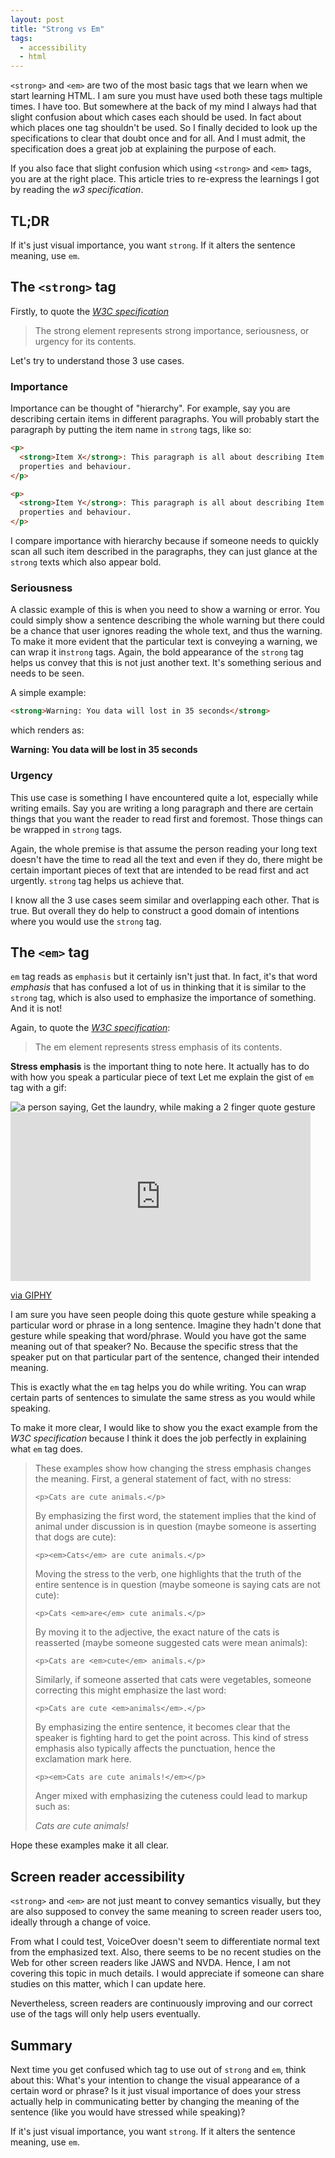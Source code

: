 ```yaml
---
layout: post
title: "Strong vs Em"
tags:
  - accessibility
  - html
---
```


`<strong>` and `<em>` are two of the most basic tags that we learn when we start learning HTML. I am sure you must have used both these tags multiple times. I have too. But somewhere at the back of my mind I always had that slight confusion about which cases each should be used. In fact about which places one tag shouldn't be used. So I finally decided to look up the specifications to clear that doubt once and for all. And I must admit, the specification does a great job at explaining the purpose of each.

If you also face that slight confusion which using `<strong>` and `<em>` tags, you are at the right place. This article tries to re-express the learnings I got by reading the <cite>w3 specification</cite>.

## TL;DR

If it's just visual importance, you want `strong`. If it alters the sentence meaning, use `em`.

## The `<strong>` tag

Firstly, to quote the <cite><a href="https://www.w3.org/TR/html50/text-level-semantics.html#the-strong-element">W3C specification</a></cite>

<blockquote>
The strong element represents strong importance, seriousness, or urgency for its contents.
</blockquote>

Let's try to understand those 3 use cases.

### Importance

Importance can be thought of "hierarchy". For example, say you are describing certain items in different paragraphs. You will probably start the paragraph by putting the item name in `strong` tags, like so:

```html
<p>
  <strong>Item X</strong>: This paragraph is all about describing Item X, it's
  properties and behaviour.
</p>

<p>
  <strong>Item Y</strong>: This paragraph is all about describing Item Y, it's
  properties and behaviour.
</p>
```

I compare importance with hierarchy because if someone needs to quickly scan all such item described in the paragraphs, they can just glance at the `strong` texts which also appear bold.

### Seriousness

A classic example of this is when you need to show a warning or error. You could simply show a sentence describing the whole warning but there could be a chance that user ignores reading the whole text, and thus the warning. To make it more evident that the particular text is conveying a warning, we can wrap it in`strong` tags. Again, the bold appearance of the `strong` tag helps us convey that this is not just another text. It's something serious and needs to be seen.

A simple example:

```html
<strong>Warning: You data will lost in 35 seconds</strong>
```

which renders as:

<strong>Warning: You data will be lost in 35 seconds</strong>

### Urgency

This use case is something I have encountered quite a lot, especially while writing emails. Say you are writing a long paragraph and there are certain things that you want the reader to read first and foremost. Those things can be wrapped in `strong` tags.

Again, the whole premise is that assume the person reading your long text doesn't have the time to read all the text and even if they do, there might be certain important pieces of text that are intended to be read first and act urgently. `strong` tag helps us achieve that.

I know all the 3 use cases seem similar and overlapping each other. That is true. But overall they do help to construct a good domain of intentions where you would use the `strong` tag.

## The `<em>` tag

`em` tag reads as `emphasis` but it certainly isn't just that. In fact, it's that word _emphasis_ that has confused a lot of us in thinking that it is similar to the `strong` tag, which is also used to emphasize the importance of something. And it is not!

Again, to quote the <cite><a href="https://www.w3.org/TR/html50/text-level-semantics.html#the-em-element">W3C specification</a></cite>:

<blockquote>
The em element represents stress emphasis of its contents.
</blockquote>

**Stress emphasis** is the important thing to note here. It actually has to do with how you speak a particular piece of text
Let me explain the gist of `em` tag with a gif:

<img src="" class="visually-hidden" alt="a person saying, Get the laundry, while making a 2 finger quote gesture">
<iframe tabindex="-1" aria-hidden="true" src="https://giphy.com/embed/31P5RGyIVBhMMfw0F7" width="480" height="270" frameBorder="0" class="giphy-embed" allowFullScreen></iframe><p><a href="https://giphy.com">via GIPHY</a></p>

I am sure you have seen people doing this quote gesture while speaking a particular word or phrase in a long sentence. Imagine they hadn't done that gesture while speaking that word/phrase. Would you have got the same meaning out of that speaker? No. Because the specific stress that the speaker put on that particular part of the sentence, changed their intended meaning.

This is exactly what the `em` tag helps you do while writing. You can wrap certain parts of sentences to simulate the same stress as you would while speaking.

To make it more clear, I would like to show you the exact example from the <cite>W3C specification</cite> because I think it does the job perfectly in explaining what `em` tag does.

<blockquote>
These examples show how changing the stress emphasis changes the meaning. First, a general statement of fact, with no stress:

`<p>Cats are cute animals.</p>`

By emphasizing the first word, the statement implies that the kind of animal under discussion is in question (maybe someone is asserting that dogs are cute):

`<p><em>Cats</em> are cute animals.</p>`

Moving the stress to the verb, one highlights that the truth of the entire sentence is in question (maybe someone is saying cats are not cute):

`<p>Cats <em>are</em> cute animals.</p>`

By moving it to the adjective, the exact nature of the cats is reasserted (maybe someone suggested cats were mean animals):

`<p>Cats are <em>cute</em> animals.</p>`

Similarly, if someone asserted that cats were vegetables, someone correcting this might emphasize the last word:

`<p>Cats are cute <em>animals</em>.</p>`

By emphasizing the entire sentence, it becomes clear that the speaker is fighting hard to get the point across. This kind of stress emphasis also typically affects the punctuation, hence the exclamation mark here.

`<p><em>Cats are cute animals!</em></p>`

Anger mixed with emphasizing the cuteness could lead to markup such as:

<p><em>Cats are <em>cute</em> animals!</em></p>
</blockquote>

Hope these examples make it all clear.

## Screen reader accessibility

`<strong>` and `<em>` are not just meant to convey semantics visually, but they are also supposed to convey the same meaning to screen reader users too, ideally through a change of voice.

From what I could test, VoiceOver doesn't seem to differentiate normal text from the emphasized text. Also, there seems to be no recent studies on the Web for other screen readers like JAWS and NVDA. Hence, I am not covering this topic in much details. I would appreciate if someone can share studies on this matter, which I can update here.

Nevertheless, screen readers are continuously improving and our correct use of the tags will only help users eventually.

## Summary

Next time you get confused which tag to use out of `strong` and `em`, think about this: What's your intention to change the visual appearance of a certain word or phrase? Is it just visual importance of does your stress actually help in communicating better by changing the meaning of the sentence (like you would have stressed while speaking)?

If it's just visual importance, you want `strong`. If it alters the sentence meaning, use `em`.
